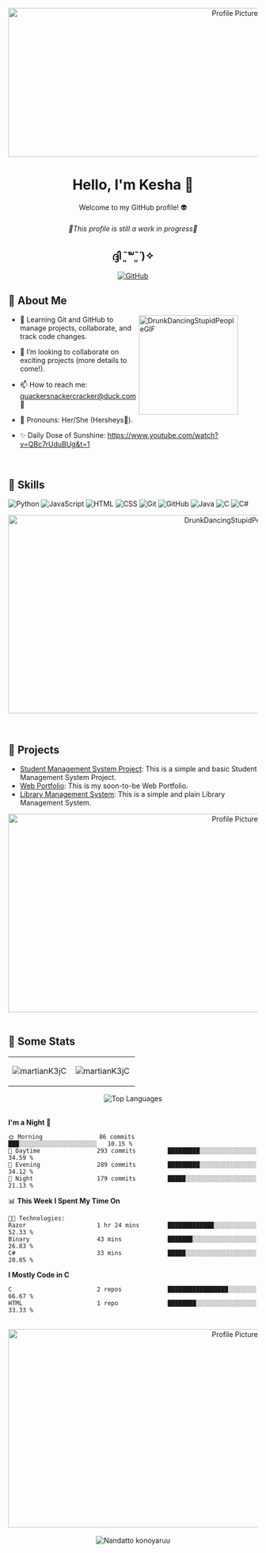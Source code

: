 <!-- Header -->
<p align="center">
  <img src="https://github.com/martianK3jC/martianK3jC/assets/150229810/dc1276fc-b7a5-4a21-bbab-2096201d80dd" alt="Profile Picture" width="900" height = "300"/>
</p>

<h1 align="center">Hello, I'm Kesha 🚀</h1>
<p align="center">Welcome to my GitHub profile! 👽</p>
<h6 align="center">🫷This profile is still a work in progress🫸</h6>
<h2 align="center">ദ്ദി ˉ͈̀꒳ˉ͈́ )✧</h2>

<!-- Badges -->
<p align="center">
  <a href="https://github.com/martianK3jC">
    <img src="https://img.shields.io/badge/GitHub-martianK3jC-181717?style=round-square&logo=github" alt="GitHub">
  </a>
</p>

<!-- Introduction -->
## 👋 About Me

<div style="margin-right: 20px;">
  <p>
    <img src="https://github.com/martianK3jC/martianK3jC/assets/150229810/43075790-7e0a-4fca-af87-de71c0392724" alt="DrunkDancingStupidPeopleGIF" width="200" height="200" align="right" style="margin-right: 20px;"/>
  </p>
</div>

- 🌱 Learning Git and GitHub to manage projects, collaborate, and track code changes.

- 💞️ I’m looking to collaborate on exciting projects (more details to come!).
  
- 📫 How to reach me: quackersnackercracker@duck.com 🦆
  
- 🍫 Pronouns: Her/She (Hersheys🫢).
  
- ✨ Daily Dose of Sunshine: https://www.youtube.com/watch?v=QBc7rUduBUg&t=1

<br>

<!-- Skills -->
## 🔧 Skills
![Python](https://img.shields.io/badge/Python-3776AB?style=flat&logo=python&logoColor=white)
![JavaScript](https://img.shields.io/badge/JavaScript-F7DF1E?style=flat&logo=javascript&logoColor=black)
![HTML](https://img.shields.io/badge/HTML-E34F26?style=flat&logo=html5&logoColor=white)
![CSS](https://img.shields.io/badge/CSS-1572B6?style=flat&logo=css3&logoColor=white)
![Git](https://img.shields.io/badge/Git-F05032?style=flat&logo=git&logoColor=white)
![GitHub](https://img.shields.io/badge/GitHub-181717?style=flat&logo=github&logoColor=white)
![Java](https://img.shields.io/badge/Java-007396?style=flat&logo=java&logoColor=white)
![C](https://img.shields.io/badge/C-A8B9CC?style=flat&logo=c&logoColor=white)
![C#](https://img.shields.io/badge/C%23-239120?style=flat&logo=c-sharp&logoColor=white)
<p align="center">
  <img src="https://github.com/martianK3jC/martianK3jC/assets/150229810/b7c27a51-8f8d-4968-8674-bdd0cf118f12" alt="DrunkDancingStupidPeopleGIF" width="900" height = "400"/>
</p>

<br>

<!-- Projects -->
## 📂 Projects
- [Student Management System Project](https://github.com/kcenizaj/StudentManagementSystem.git): This is a simple and basic Student Management System Project.
- [Web Portfolio](https://github.com/kcenizaj/Web_Portfolio.git): This is my soon-to-be Web Portfolio.
- [Library Management System](https://github.com/kcenizaj/Lib_Management_System.git): This is a simple and plain Library Management System.
<div align="center">
  <img src="https://github.com/martianK3jC/martianK3jC/assets/150229810/56a760fa-7b31-48a4-bfbe-8a640295f8d3" alt="Profile Picture" width="900" height = "400"/>
</div>

<br>

<!-- My Statistics -->
## 📶 Some Stats
<div align="center">
  <table>
    <tr>
      <td>
        <p><img align="center" src="https://github-readme-stats.vercel.app/api?username=martianK3jC&show_icons=true&theme=tokyonight" alt="martianK3jC" /></p>
      </td>
      <td style="padding-left: 10px;">
        <img align="left" src="https://github-readme-streak-stats.herokuapp.com/?user=martianK3jC&theme=tokyonight" alt="martianK3jC"/>
      </td>
    </tr>
  </table>
</div>

<div align="center">
  <img src="https://github-readme-stats.vercel.app/api/top-langs/?username=martianK3jC&theme=tokyonight&hide_border=true&include_all_commits=false&count_private=true&layout=compact" alt="Top Languages" />
</div>

<br>
<!--START_SECTION:waka-->

**I'm a Night 🦉** 

```text
🌞 Morning                86 commits          ███░░░░░░░░░░░░░░░░░░░░░░   10.15 % 
🌆 Daytime                293 commits         █████████░░░░░░░░░░░░░░░░   34.59 % 
🌃 Evening                289 commits         █████████░░░░░░░░░░░░░░░░   34.12 % 
🌙 Night                  179 commits         █████░░░░░░░░░░░░░░░░░░░░   21.13 % 
```

📊 **This Week I Spent My Time On** 

```text
🧑‍💻 Technologies: 
Razor                    1 hr 24 mins        █████████████░░░░░░░░░░░░   52.33 % 
Binary                   43 mins             ███████░░░░░░░░░░░░░░░░░░   26.83 % 
C#                       33 mins             █████░░░░░░░░░░░░░░░░░░░░   20.85 % 
```

**I Mostly Code in C** 

```text
C                        2 repos             █████████████████░░░░░░░░   66.67 % 
HTML                     1 repo              ████████░░░░░░░░░░░░░░░░░   33.33 % 
```

<!--END_SECTION:waka-->

<!-- Footer -->
<br>
<div align="center">
  <img src="https://github.com/martianK3jC/martianK3jC/assets/150229810/ca343634-4abd-46a1-af00-eaf05da28e34" alt="Profile Picture" width="900" height = "400"/>
</div>
<br/>
<div align="center">
  <img src="https://komarev.com/ghpvc/?username=martianK3jC&style=for-the-badge&color=orange" alt="Nandatto konoyaruu">
</div>
